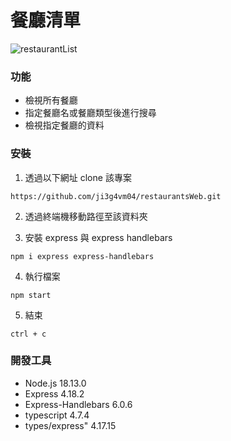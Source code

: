 # 餐廳清單

![restaurantList](https://i.imgur.com/cXGTYKK.png)

### 功能

- 檢視所有餐廳
- 指定餐廳名或餐廳類型後進行搜尋
- 檢視指定餐廳的資料

### 安裝

1. 透過以下網址 clone 該專案

```
https://github.com/ji3g4vm04/restaurantsWeb.git
```

2. 透過終端機移動路徑至該資料夾

3. 安裝 express 與 express handlebars

```
npm i express express-handlebars
```

4. 執行檔案

```
npm start
```

5. 結束

```
ctrl + c
```

### 開發工具

- Node.js 18.13.0
- Express 4.18.2
- Express-Handlebars 6.0.6
- typescript 4.7.4
- types/express" 4.17.15

```

```
